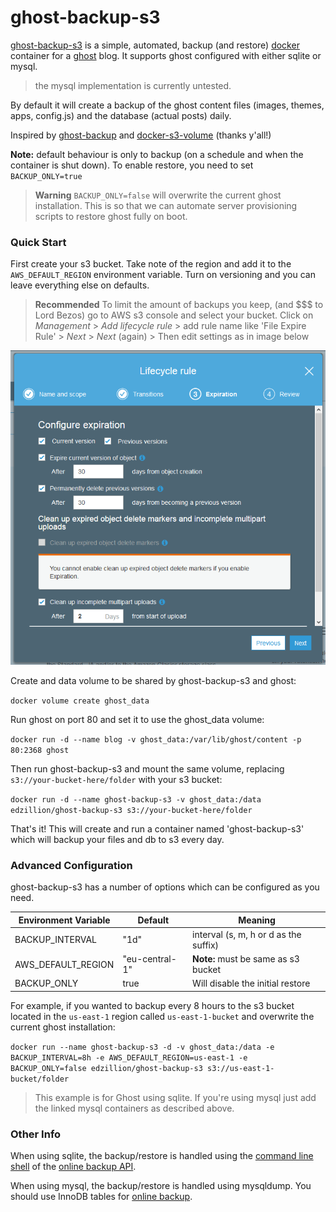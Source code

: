 # ghost-backup-s3

[ghost-backup-s3] is a simple, automated, backup (and restore) [docker] container for a [ghost] blog. It supports ghost configured with either sqlite or mysql. 
> the mysql implementation is currently untested.

By default it will create a backup of the ghost content files (images, themes, apps, config.js) and the database (actual posts) daily.

Inspired by [ghost-backup] and [docker-s3-volume] (thanks y'all!)

**Note:** default behaviour is only to backup (on a schedule and when the container is shut down). To enable restore, you need to set `BACKUP_ONLY=true`

> **Warning** `BACKUP_ONLY=false` will overwrite the current ghost installation. This is so that we can automate server provisioning scripts to restore ghost fully on boot.

### Quick Start

First create your s3 bucket. Take note of the region and add it to the `AWS_DEFAULT_REGION` environment variable. Turn on versioning and you can leave everything else on defaults.

> **Recommended** To limit the amount of backups you keep, (and $$$ to Lord Bezos) go to AWS s3 console and select your bucket. Click on _Management_ > _Add lifecycle rule_ > add rule name like 'File Expire Rule' > _Next_ > _Next_ (again) > Then edit settings as in image below

![add bucket lifecycle rule](https://raw.githubusercontent.com/edzillion/ghost-backup-s3/master/readme_screenshot_1.png)

Create and data volume to be shared by ghost-backup-s3 and ghost:

`docker volume create ghost_data`

Run ghost on port 80 and set it to use the ghost_data volume:

`docker run -d --name blog -v ghost_data:/var/lib/ghost/content -p 80:2368 ghost`

Then run ghost-backup-s3 and mount the same volume, replacing `s3://your-bucket-here/folder` with your s3 bucket:

`docker run -d --name ghost-backup-s3 -v ghost_data:/data edzillion/ghost-backup-s3 s3://your-bucket-here/folder`

That's it! This will create and run a container named 'ghost-backup-s3' which will backup your files and db to s3 every day.

### Advanced Configuration
ghost-backup-s3 has a number of options which can be configured as you need. 

| Environment Variable  | Default       | Meaning           |
| --------------------- | ------------- | ----------------- | 
| BACKUP_INTERVAL       | "1d"   | interval (s, m, h or d as the suffix)|
| AWS_DEFAULT_REGION       | "eu-central-1"    | **Note:** must be same as s3 bucket|
| BACKUP_ONLY  | true            | Will disable the initial restore|

For example, if you wanted to backup every 8 hours to the s3 bucket located in the `us-east-1` region called `us-east-1-bucket` and overwrite the current ghost installation:

`docker run --name ghost-backup-s3 -d -v ghost_data:/data -e BACKUP_INTERVAL=8h -e AWS_DEFAULT_REGION=us-east-1 -e BACKUP_ONLY=false edzillion/ghost-backup-s3 s3://us-east-1-bucket/folder`

> This example is for Ghost using sqlite. If you're using mysql just add the linked mysql containers as described above.

### Other Info
When using sqlite, the backup/restore is handled using the [command line shell] of the [online backup API].

When using mysql, the backup/restore is handled using mysqldump. You should use InnoDB tables for [online backup].

 [ghost-backup-s3]: https://github.com/edzillion/ghost-backup-s3
 [docker]: https://www.docker.com/
 [ghost]: https://ghost.org/
 [ghost-backup]: https://github.com/bennetimo/ghost-backup
 [docker-s3-volume]: https://github.com/elementar/docker-s3-volume
 [configuration]: http://support.ghost.org/config/#database
 [command line shell]: https://www.sqlite.org/cli.html
 [online backup API]: https://www.sqlite.org/backup.html
 [online backup]: https://dev.mysql.com/doc/refman/5.5/en/mysqldump.html
